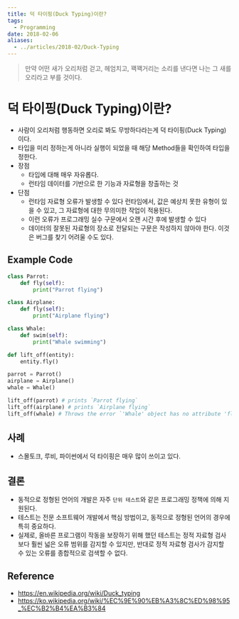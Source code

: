 ```yaml
---
title: 덕 타이핑(Duck Typing)이란?
tags:
  - Programming
date: 2018-02-06
aliases: 
  - ../articles/2018-02/Duck-Typing
---
```


> 만약 어떤 새가 오리처럼 걷고, 헤엄치고, 꽥꽥거리는 소리를 낸다면 나는 그 새를 오리라고 부를 것이다.

# 덕 타이핑(Duck Typing)이란?
- 사람이 오리처럼 행동하면 오리로 봐도 무방하다라는게 덕 타이핑(Duck Typing)이다.
- 타입을 미리 정하는게 아니라 실행이 되었을 때 해당 Method들을 확인하여 타입을 정한다.
- 장점
    - 타입에 대해 매우 자유롭다.
    - 런타임 데이터를 기반으로 한 기능과 자료형을 창출하는 것
- 단점
    - 런타임 자료형 오류가 발생할 수 있다 런타임에서, 값은 예상치 못한 유형이 있을 수 있고, 그 자료형에 대한 무의미한 작업이 적용된다. 
    - 이런 오류가 프로그래밍 실수 구문에서 오랜 시간 후에 발생할 수 있다 
    - 데이터의 잘못된 자료형의 장소로 전달되는 구문은 작성하지 않아야 한다. 이것은 버그를 찾기 어려울 수도 있다.

## Example Code
```python
class Parrot:
    def fly(self):
        print("Parrot flying")

class Airplane:
    def fly(self):
        print("Airplane flying")

class Whale:
    def swim(self):
        print("Whale swimming")

def lift_off(entity):
    entity.fly()

parrot = Parrot()
airplane = Airplane()
whale = Whale()

lift_off(parrot) # prints `Parrot flying`
lift_off(airplane) # prints `Airplane flying`
lift_off(whale) # Throws the error `'Whale' object has no attribute 'fly'`
```

## 사례
- 스몰토크, 루비, 파이썬에서 덕 타이핑은 매우 많이 쓰이고 있다.

## 결론
- 동적으로 정형된 언어의 개발은 자주 `단위 테스트`와 같은 프로그래밍 정책에 의해 지원된다. 
- 테스트는 전문 소프트웨어 개발에서 핵심 방법이고, 동적으로 정형된 언어의 경우에 특히 중요하다.
- 실제로, 올바른 프로그램이 작동을 보장하기 위해 했던 테스트는 정적 자료형 검사보다 훨씬 넓은 오류 범위를 감지할 수 있지만, 반대로 정적 자료형 검사가 감지할 수 있는 오류를 종합적으로 검색할 수 없다.

## Reference
- <https://en.wikipedia.org/wiki/Duck_typing>
- <https://ko.wikipedia.org/wiki/%EC%9E%90%EB%A3%8C%ED%98%95_%EC%B2%B4%EA%B3%84>
